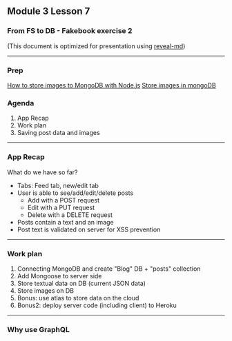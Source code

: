 ## Module 3 Lesson 7
### From FS to DB - Fakebook exercise 2
(This document is optimized for presentation using [reveal-md](https://github.com/webpro/reveal-md))

---

### Prep
[How to store images to MongoDB with Node.js](https://medium.com/@alvenw/how-to-store-images-to-mongodb-with-node-js-fb3905c37e6d)
[Store images in mongoDB](https://www.freecodecamp.org/forum/t/store-images-in-mongodb/241392)

### Agenda
1. App Recap
2. Work plan 
3. Saving post data and images

---
###  App Recap
What do we have so far?
* Tabs: Feed tab, new/edit tab
* User is able to see/add/edit/delete posts
    * Add with a POST request
    * Edit with a PUT request
    * Delete with a DELETE request
* Posts contain a text and an image
* Post text is validated on server for XSS prevention

---
### Work plan
1. Connecting MongoDB and create "Blog" DB + "posts" collection
2. Add Mongoose to server side
3. Store textual data on DB (current JSON data)
4. Store images on DB
5. Bonus: use atlas to store data on the cloud 
6. Bonus2: deploy server code (including client) to Heroku 

---
### Why use GraphQL
